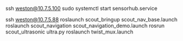 ssh weston@10.7.5.100
sudo systemctl start sensorhub.service

ssh weston@10.7.5.88
roslaunch scout_bringup scout_nav_base.launch
roslaunch scout_navigation scout_navigation_demo.launch
rosrun scout_ultrasonic ultra.py
roslaunch twist_mux.launch
